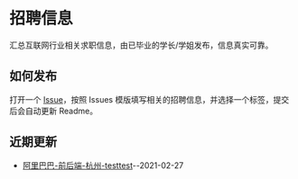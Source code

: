 
# 招聘信息  
汇总互联网行业相关求职信息，由已毕业的学长/学姐发布，信息真实可靠。

## 如何发布

打开一个 [Issue](https://github.com/HUSTLab/job/issues/new?assignees=&labels=&template=------.md&title=%E6%A0%87%E9%A2%98%E6%A8%A1%E7%89%88%EF%BC%9A%E9%98%BF%E9%87%8C%E5%B7%B4%E5%B7%B4-%E5%89%8D%E5%90%8E%E7%AB%AF-%E6%9D%AD%E5%B7%9E-%E5%85%B6%E4%BB%96%E4%BF%A1%E6%81%AF)，按照 Issues 模版填写相关的招聘信息，并选择一个标签，提交后会自动更新 Readme。

  
## 近期更新
- [阿里巴巴-前后端-杭州-testtest](https://github.com/HUSTLab/job/issues/1)--2021-02-27
